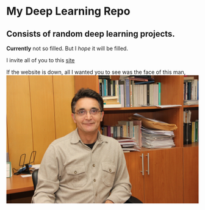 # My Deep Learning Repo

## Consists of random deep learning projects.

**Currently** not so filled. But I *hope* it will be filled.

I invite all of you to this [site](necmierdogan.com)

If the website is down, all I wanted you to see was the face of this man,
![necmi_erdogan](https://github.com/boranalkimm/deep_learning_repo/blob/master/necmi_erdogan.jpeg)
